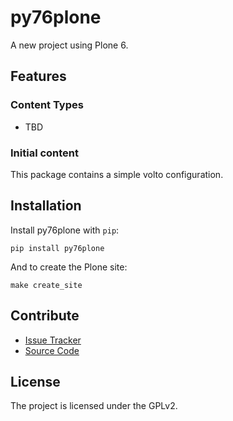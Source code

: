 # py76plone

A new project using Plone 6.

## Features

### Content Types

- TBD

### Initial content

This package contains a simple volto configuration.

Installation
------------

Install py76plone with `pip`:

```shell
pip install py76plone
```
And to create the Plone site:

```shell
make create_site
```

## Contribute

- [Issue Tracker](https://github.com/mauritsvanrees/plone-conference/issues)
- [Source Code](https://github.com/mauritsvanrees/plone-conference/)

## License

The project is licensed under the GPLv2.
